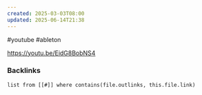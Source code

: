 ```yaml
---
created: 2025-03-03T08:00
updated: 2025-06-14T21:38
---
```

#youtube #ableton

https://youtu.be/EidG8BobNS4

### Backlinks
```dataview 
list from [[#]] where contains(file.outlinks, this.file.link)
```

